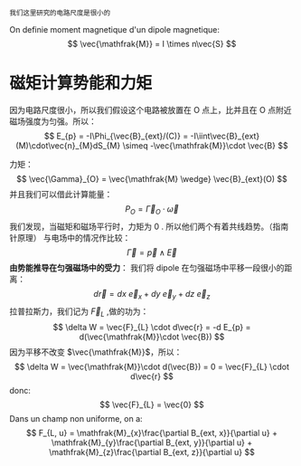 	我们这里研究的电路尺度是很小的
On definie moment magnetique d'un dipole magnetique:
$$
\vec{\mathfrak{M}} = I \times n\vec{S}
$$
# 磁矩计算势能和力矩
因为电路尺度很小，所以我们假设这个电路被放置在 O 点上，比并且在 O 点附近磁场强度为匀强。所以：
$$
E_{p} = -I\Phi_{\vec{B}_{ext}/(C)} = -I\iint\vec{B}_{ext}(M)\cdot\vec{n}_{M}dS_{M} \simeq  -\vec{\mathfrak{M}}\cdot \vec{B}
$$

力矩：
$$
\vec{\Gamma}_{O} = \vec{\mathfrak{M} \wedge} \vec{B}_{ext}(O)
$$
并且我们可以借此计算能量：
$$
P_{O} = \vec{\Gamma}_{O} \cdot \vec{\omega}
$$
我们发现，当磁矩和磁场平行时，力矩为 0 . 所以他们两个有着共线趋势。（指南针原理）
与电场中的情况作比较：
$$
\vec{\Gamma} = \vec{p} \wedge\vec{E}
$$
**由势能推导在匀强磁场中的受力**：
我们将 dipole 在匀强磁场中平移一段很小的距离：
$$
d\vec{r} = dx \ \vec{e}_{x} + dy \ \vec{e}_{y} + dz \ \vec{e}_{z} 
$$
拉普拉斯力，我们记为 $\vec{F}_{L}$ ,做的功为：
$$
\delta W = \vec{F}_{L} \cdot d\vec{r} = -d E_{p} = d(\vec{\mathfrak{M}}\cdot \vec{B})
$$
因为平移不改变 $\vec{\mathfrak{M}}$，所以：
$$
\delta W = \vec{\mathfrak{M}}\cdot d(\vec{B}) = 0 = \vec{F}_{L} \cdot d\vec{r}
$$
donc:
$$
\vec{F}_{L} = \vec{0}
$$
Dans un champ non uniforme, on a:
$$
F_{L, u} = \mathfrak{M}_{x}\frac{\partial B_{ext, x}}{\partial u} + \mathfrak{M}_{y}\frac{\partial B_{ext, y}}{\partial u} + \mathfrak{M}_{z}\frac{\partial B_{ext, z}}{\partial u}
$$
